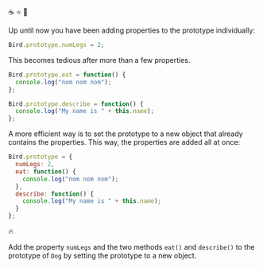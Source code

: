 :coffee: :star: :black_heart:

Up until now you have been adding properties to the prototype individually:

```js
Bird.prototype.numLegs = 2;
```

This becomes tedious after more than a few properties.

```js
Bird.prototype.eat = function() {
  console.log("nom nom nom");
};

Bird.prototype.describe = function() {
  console.log("My name is " + this.name);
};
```

A more efficient way is to set the prototype to a new object that already contains the properties. This way, the properties are added all at once:

```js
Bird.prototype = {
  numLegs: 2,
  eat: function() {
    console.log("nom nom nom");
  },
  describe: function() {
    console.log("My name is " + this.name);
  }
};
```

:fire:

Add the property `numLegs` and the two methods `eat()` and `describe()` to the prototype of `Dog` by setting the prototype to a new object.
